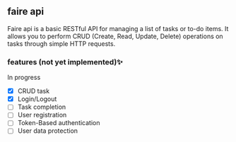 ## faire api

Faire api is a basic RESTful API for managing a list of tasks or to-do items. It allows you to perform CRUD (Create, Read, Update, Delete) operations on tasks through simple HTTP requests.

### features (not yet implemented)✨

In progress

- [x] CRUD task
- [x] Login/Logout
- [ ] Task completion
- [ ] User registration
- [ ] Token-Based authentication
- [ ] User data protection
